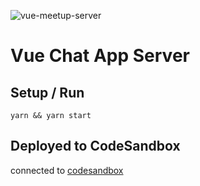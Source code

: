 ![vue-meetup-server](https://github.com/dougiefresh49/vue-meetup-socket-server/assets/1434101/d3689d22-9864-4ae4-a90c-97c01d1cc466)
# Vue Chat App Server

## Setup / Run

`yarn && yarn start`

## Deployed to CodeSandbox
connected to [codesandbox](https://codesandbox.io/s/vue-meetup-socket-server-9ufpt)
